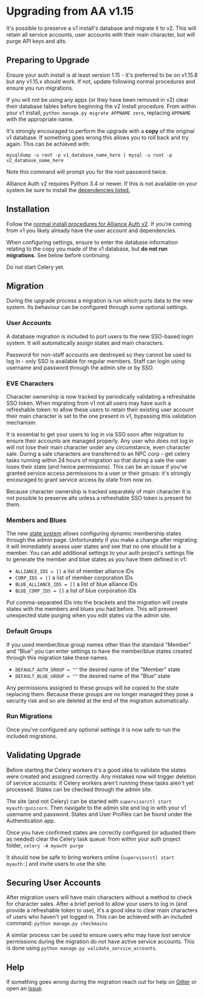 # Upgrading from AA v1.15

It's possible to preserve a v1 install's database and migrate it to v2. This will retain all service accounts, user accounts with their main character, but will purge API keys and alts.

## Preparing to Upgrade

Ensure your auth install is at least version 1.15 - it's preferred to be on v1.15.8 but any v1.15.x should work. If not, update following normal procedures and ensure you run migrations.

If you will not be using any apps (or they have been removed in v2) clear their database tables before beginning the v2 install procedure. From within your v1 install, `python manage.py migrate APPNAME zero`, replacing `APPNAME` with the appropriate name.

It's strongly encouraged to perform the upgrade with a **copy** of the original v1 database. If something goes wrong this allows you to roll back and try again. This can be achieved with:

    mysqldump -u root -p v1_database_name_here | mysql -u root -p v2_database_name_here

Note this command will prompt you for the root password twice.

Alliance Auth v2 requires Python 3.4 or newer. If this is not available on your system be sure to install the [dependencies listed.](allianceauth.md#python)

## Installation

Follow the [normal install procedures for Alliance Auth v2](allianceauth.md). If you're coming from v1 you likely already have the user account and dependencies.

When configuring settings, ensure to enter the database information relating to the copy you made of the v1 database, but **do not run migrations**. See below before continuing.

Do not start Celery yet.

## Migration

During the upgrade process a migration is run which ports data to the new system. Its behaviour can be configured through some optional settings.

### User Accounts

A database migration is included to port users to the new SSO-based login system. It will automatically assign states and main characters.

Password for non-staff accounts are destroyed so they cannot be used to log in - only SSO is available for regular members. Staff can login using username and password through the admin site or by SSO.

### EVE Characters

Character ownership is now tracked by periodically validating a refreshable SSO token. When migrating from v1 not all users may have such a refreshable token: to allow these users to retain their existing user account their main character is set to the one present in v1, bypassing this validation mechanism.

It is essential to get your users to log in via SSO soon after migration to ensure their accounts are managed properly. Any user who does not log in will not lose their main character under any circumstance, even character sale. During a sale characters are transferred to an NPC corp - get celery tasks running within 24 hours of migration so that during a sale the user loses their state (and hence permissions). This can be an issue if you've granted service access permissions to a user or their groups: it's strongly encouraged to grant service access by state from now on.

Because character ownership is tracked separately of main character it is not possible to preserve alts unless a refreshable SSO token is present for them.

### Members and Blues

The new [state system](../../features/core/states.md) allows configuring dynamic membership states through the admin page. Unfortunately if you make a change after migrating it will immediately assess user states and see that no one should be a member. You can add additional settings to your auth project's settings file to generate the member and blue states as you have them defined in v1:

- `ALLIANCE_IDS = []` a list of member alliance IDs
- `CORP_IDS = []` a list of member corporation IDs
- `BLUE_ALLIANCE_IDS = []` a list of blue alliance IDs
- `BLUE_CORP_IDS = []` a list of blue corporation IDs

Put comma-separated IDs into the brackets and the migration will create states with the members and blues you had before. This will prevent unexpected state purging when you edit states via the admin site.

### Default Groups

If you used member/blue group names other than the standard "Member" and "Blue" you can enter settings to have the member/blue states created through this migration take these names.

- `DEFAULT_AUTH_GROUP = ""` the desired name of the "Member" state
- `DEFAULT_BLUE_GROUP = ""` the desired name of the "Blue" state

Any permissions assigned to these groups will be copied to the state replacing them. Because these groups are no longer managed they pose a security risk and so are deleted at the end of the migration automatically.

### Run Migrations

Once you've configured any optional settings it is now safe to run the included migrations.

## Validating Upgrade

Before starting the Celery workers it's a good idea to validate the states were created and assigned correctly. Any mistakes now will trigger deletion of service accounts: if Celery workers aren't running these tasks aren't yet processed. States can be checked through the admin site.

The site (and not Celery) can be started with `supervisorctl start myauth:gunicorn`. Then navigate to the admin site and log in with your v1 username and password. States and User Profiles can be found under the Authentication app.

Once you have confirmed states are correctly configured (or adjusted them as needed) clear the Celery task queue: from within your auth project folder, `celery -A myauth purge`

It should now be safe to bring workers online (`supervisorctl start myauth:`) and invite users to use the site.

## Securing User Accounts

After migration users will have main characters without a method to check for character sales. After a brief period to allow your users to log in (and provide a refreshable token to use), it's a good idea to clear main characters of users who haven't yet logged in. This can be achieved with an included command: `python manage.py checkmains`

A similar process can be used to ensure users who may have lost service permissions during the migration do not have active service accounts. This is done using `python manage.py validate_service_accounts`.

## Help

If something goes wrong during the migration reach out for help on [Gitter](https://gitter.im/R4stl1n/allianceauth) or open an [issue](https://gitlab.com/allianceauth/allianceauth/issues).
